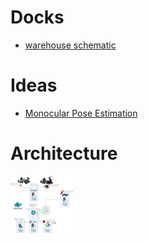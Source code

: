 # Docks
- [warehouse schematic](../Docks/logbook_schemas-warehouse_realisation.pdf)

# Ideas
- [Monocular Pose Estimation](../Ideas/Monocular_Pose_Estimation.md)

# Architecture
<img src="../resources/architecture_diagram.png" alt="architecture_diagram" width="100"/>
